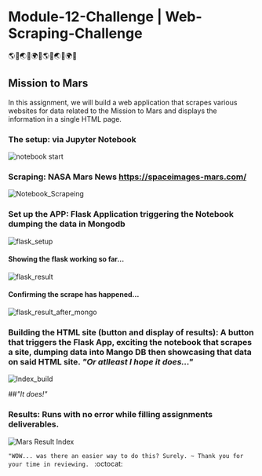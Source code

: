 # Module-12-Challenge | Web-Scraping-Challenge

:earth_americas::panda_face::earth_asia::snake::earth_africa::leaves::earth_americas::panda_face::earth_asia::snake::earth_africa::leaves:


## Mission to Mars
In this assignment, we will build a web application that scrapes various websites for data related to the Mission to Mars and displays the information in a single HTML page.

### The setup: via Jupyter Notebook

   ![notebook start](https://user-images.githubusercontent.com/30300016/190522534-01f96fc2-9c8f-4e49-ae56-368f9e4d71e2.JPG)

### Scraping: NASA Mars News https://spaceimages-mars.com/

   ![Notebook_Scrapeing](https://user-images.githubusercontent.com/30300016/190522999-a55f355c-740b-41e5-81b8-2c97339aee73.JPG)


### Set up the APP: Flask Application triggering the Notebook dumping the data in Mongodb

   ![flask_setup](https://user-images.githubusercontent.com/30300016/190523028-9ecbe38b-1cbb-4be4-a00c-4659d330bc75.JPG)
   #### Showing the flask working so far...
   ![flask_result](https://user-images.githubusercontent.com/30300016/190523070-2a28329f-0a65-4131-8a72-a6ff36c3951a.JPG)
   #### Confirming the scrape has happened...
   ![flask_result_after_mongo](https://user-images.githubusercontent.com/30300016/190523073-9aa564f5-0976-4a22-acb6-07bed943b560.JPG)


### Building the HTML site (button and display of results): A button that triggers the Flask App, exciting the notebook that scrapes a site, dumping data into Mango DB then showcasing that data on said HTML site. <i>"Or atlleast I hope it does..."</i> 
   ![Index_build](https://user-images.githubusercontent.com/30300016/190523080-34b5573c-5a11-40b5-ad38-52f2c38086e7.JPG)


##<i>"It does!"</i> 
### Results: Runs with no error while filling assignments deliverables.
   ![Mars Result Index](https://user-images.githubusercontent.com/30300016/190523084-668a17c4-76ed-40e7-a70e-453716898278.JPG)
   
  
`"WOW... was there an easier way to do this? Surely. ~ Thank you for your time in reviewing. ` :octocat:
                           
